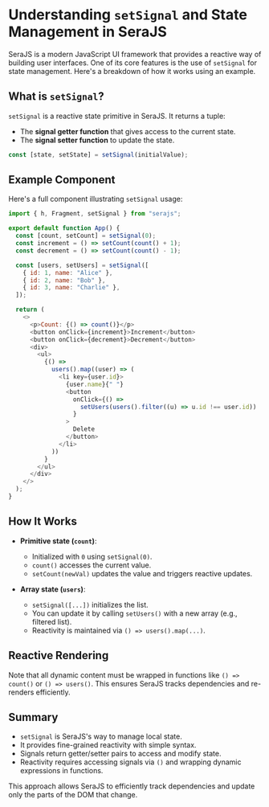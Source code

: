 # Understanding `setSignal` and State Management in SeraJS

SeraJS is a modern JavaScript UI framework that provides a reactive way of
building user interfaces. One of its core features is the use of `setSignal` for
state management. Here's a breakdown of how it works using an example.

## What is `setSignal`?

`setSignal` is a reactive state primitive in SeraJS. It returns a tuple:

- The **signal getter function** that gives access to the current state.
- The **signal setter function** to update the state.

```js
const [state, setState] = setSignal(initialValue);
```

## Example Component

Here's a full component illustrating `setSignal` usage:

```js
import { h, Fragment, setSignal } from "serajs";

export default function App() {
  const [count, setCount] = setSignal(0);
  const increment = () => setCount(count() + 1);
  const decrement = () => setCount(count() - 1);

  const [users, setUsers] = setSignal([
    { id: 1, name: "Alice" },
    { id: 2, name: "Bob" },
    { id: 3, name: "Charlie" },
  ]);

  return (
    <>
      <p>Count: {() => count()}</p>
      <button onClick={increment}>Increment</button>
      <button onClick={decrement}>Decrement</button>
      <div>
        <ul>
          {() =>
            users().map((user) => (
              <li key={user.id}>
                {user.name}{" "}
                <button
                  onClick={() =>
                    setUsers(users().filter((u) => u.id !== user.id))
                  }
                >
                  Delete
                </button>
              </li>
            ))
          }
        </ul>
      </div>
    </>
  );
}
```

## How It Works

- **Primitive state (`count`)**:

  - Initialized with `0` using `setSignal(0)`.
  - `count()` accesses the current value.
  - `setCount(newVal)` updates the value and triggers reactive updates.

- **Array state (`users`)**:

  - `setSignal([...])` initializes the list.
  - You can update it by calling `setUsers()` with a new array (e.g., filtered
    list).
  - Reactivity is maintained via `() => users().map(...)`.

## Reactive Rendering

Note that all dynamic content must be wrapped in functions like `() => count()`
or `() => users()`. This ensures SeraJS tracks dependencies and re-renders
efficiently.

## Summary

- `setSignal` is SeraJS's way to manage local state.
- It provides fine-grained reactivity with simple syntax.
- Signals return getter/setter pairs to access and modify state.
- Reactivity requires accessing signals via `()` and wrapping dynamic
  expressions in functions.

This approach allows SeraJS to efficiently track dependencies and update only
the parts of the DOM that change.
